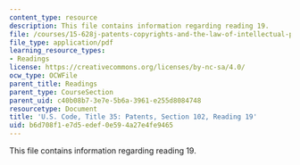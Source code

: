 ```yaml
---
content_type: resource
description: This file contains information regarding reading 19.
file: /courses/15-628j-patents-copyrights-and-the-law-of-intellectual-property-spring-2013/b6d708f1e7d5edef0e594a27e4fe9465_MIT15_628JS13_read19.pdf
file_type: application/pdf
learning_resource_types:
- Readings
license: https://creativecommons.org/licenses/by-nc-sa/4.0/
ocw_type: OCWFile
parent_title: Readings
parent_type: CourseSection
parent_uid: c40b08b7-3e7e-5b6a-3961-e255d8084748
resourcetype: Document
title: 'U.S. Code, Title 35: Patents, Section 102, Reading 19'
uid: b6d708f1-e7d5-edef-0e59-4a27e4fe9465
---
```

This file contains information regarding reading 19.